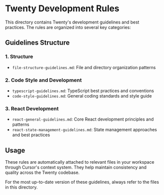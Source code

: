 # Twenty Development Rules

This directory contains Twenty's development guidelines and best practices. The rules are organized into several key categories:

## Guidelines Structure

### 1. Structure

- `file-structure-guidelines.md`: File and directory organization patterns

### 2. Code Style and Development

- `typescript-guidelines.md`: TypeScript best practices and conventions
- `code-style-guidelines.md`: General coding standards and style guide

### 3. React Development

- `react-general-guidelines.md`: Core React development principles and patterns
- `react-state-management-guidelines.md`: State management approaches and best practices

## Usage

These rules are automatically attached to relevant files in your workspace through Cursor's context system. They help maintain consistency and quality across the Twenty codebase.

For the most up-to-date version of these guidelines, always refer to the files in this directory.
